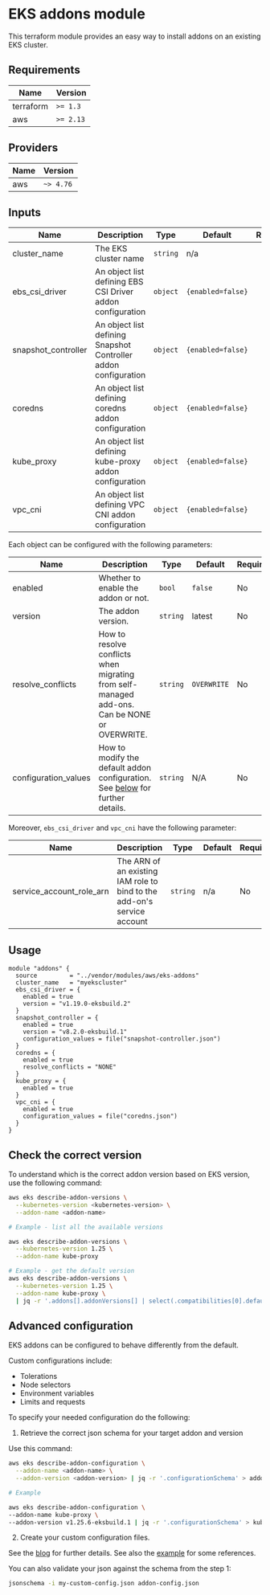 # EKS addons module

This terraform module provides an easy way to install addons on an existing EKS cluster.

## Requirements

|   Name    | Version     |
| --------- | ----------- |
| terraform | `>= 1.3` |
| aws       | `>= 2.13` |

## Providers

| Name | Version  |
| ---- | -------- |
| aws  | `~> 4.76` |

## Inputs

| Name                 | Description                                                     | Type     | Default           | Required |
| -------------------- | --------------------------------------------------------------- | -------- | ----------------- | :------: |
| cluster\_name        | The EKS cluster name                                            | `string` | n/a               |   yes    |
| ebs\_csi\_driver     | An object list defining EBS CSI Driver addon configuration      | `object` | `{enabled=false}` |    no    |
| snapshot\_controller | An object list defining Snapshot Controller addon configuration | `object` | `{enabled=false}` |    no    |
| coredns              | An object list defining coredns addon configuration             | `object` | `{enabled=false}` |    no    |
| kube\_proxy          | An object list defining kube-proxy addon configuration          | `object` | `{enabled=false}` |    no    |
| vpc\_cni             | An object list defining VPC CNI addon configuration             | `object` | `{enabled=false}` |    no    |

Each object can be configured with the following parameters:

|   Name  |                           Description                                                                  | Type     | Default     | Required |
| ------- | ------------------------------------------------------------------------------------------------------ | -------- | ----------- | -------- |
| enabled | Whether to enable the addon or not.                                                                    | `bool`   | `false`     | No       |
| version | The addon version.                                                                                     | `string` | latest      | No       |
| resolve_conflicts | How to resolve conflicts when migrating from self-managed add-ons. Can be NONE or OVERWRITE. | `string` | `OVERWRITE` | No       |
| configuration_values | How to modify the default addon configuration. See [below](#advanced-configuration) for further details. | `string` | N/A | No

Moreover, `ebs_csi_driver` and `vpc_cni` have the following parameter:

|   Name                   |                           Description                                                                  | Type     | Default     | Required |
| ------------------------ | ------------------------------------------------------------------------------------------------------ | -------- | ----------- | -------- |
| service_account_role_arn |  The ARN of an existing IAM role to bind to the add-on's service account                               | `string` | n/a         | No       |

## Usage

```hcl
module "addons" {
  source         = "../vendor/modules/aws/eks-addons"
  cluster_name   = "myekscluster"
  ebs_csi_driver = {
    enabled = true
    version = "v1.19.0-eksbuild.2"
  }
  snapshot_controller = {
    enabled = true
    version = "v8.2.0-eksbuild.1"
    configuration_values = file("snapshot-controller.json")
  }
  coredns = {
    enabled = true
    resolve_conflicts = "NONE"
  }
  kube_proxy = {
    enabled = true
  }
  vpc_cni = {
    enabled = true
    configuration_values = file("coredns.json")
  }
}

```

## Check the correct version

To understand which is the correct addon version based on EKS version, use the following command:

```bash
aws eks describe-addon-versions \
  --kubernetes-version <kubernetes-version> \
  --addon-name <addon-name>

# Example - list all the available versions

aws eks describe-addon-versions \
  --kubernetes-version 1.25 \
  --addon-name kube-proxy

# Example - get the default version
aws eks describe-addon-versions \
  --kubernetes-version 1.25 \
  --addon-name kube-proxy \
  | jq -r '.addons[].addonVersions[] | select(.compatibilities[0].defaultVersion) | .addonVersion'
```

## Advanced configuration

EKS addons can be configured to behave differently from the default.

Custom configurations include:

- Tolerations
- Node selectors
- Environment variables
- Limits and requests

To specify your needed configuration do the following:

1. Retrieve the correct json schema for your target addon and version

Use this command:

```bash
aws eks describe-addon-configuration \
  --addon-name <addon-name> \
  --addon-version <addon-version> | jq -r '.configurationSchema' > addon-config.json

# Example

aws eks describe-addon-configuration \
--addon-name kube-proxy \
--addon-version v1.25.6-eksbuild.1 | jq -r '.configurationSchema' > kube-proxy-config.json

```

2. Create your custom configuration files.

See the [blog](https://aws.amazon.com/blogs/containers/amazon-eks-add-ons-advanced-configuration/) for further details.
See also the [example](../../examples/eks-addons/README.md) for some references.

You can also validate your json against the schema from the step 1:

```bash
jsonschema -i my-custom-config.json addon-config.json
```
